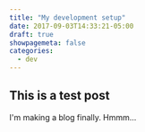 ```yaml
---
title: "My development setup"
date: 2017-09-03T14:33:21-05:00
draft: true
showpagemeta: false
categories:
  - dev
---
```

## This is a test post
I'm making a blog finally. Hmmm...

